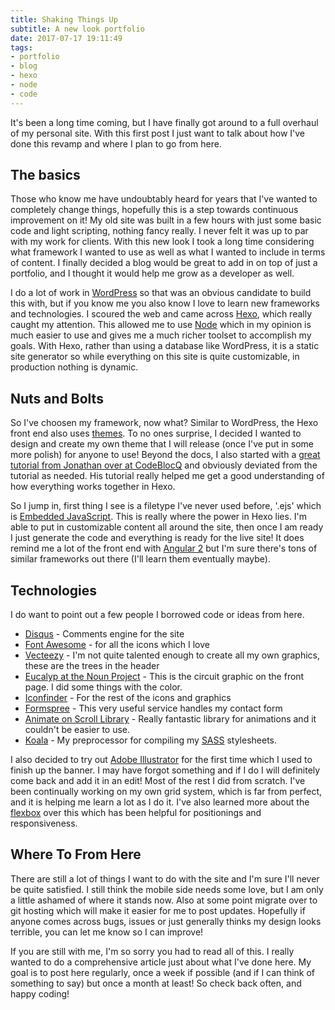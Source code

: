 ```yaml
---
title: Shaking Things Up
subtitle: A new look portfolio
date: 2017-07-17 19:11:49
tags:
- portfolio
- blog
- hexo
- node
- code
---
```

It's been a long time coming, but I have finally got around to a full overhaul of my personal site. With this first post I just want to talk about how I've done this revamp and where I plan to go from here.
<!-- more -->
## The basics
Those who know me have undoubtably heard for years that I've wanted to completely change things, hopefully this is a step towards continuous improvement on it! My old site was built in a few hours with just some basic code and light scripting, nothing fancy really. I never felt it was up to par with my work for clients. With this new look I took a long time considering what framework I wanted to use as well as what I wanted to include in terms of content. I finally decided a blog would be great to add in on top of just a portfolio, and I thought it would help me grow as a developer as well.

I do a lot of work in [WordPress](https://wordpress.org/) so that was an obvious candidate to build this with, but if you know me you also know I love to learn new frameworks and technologies. I scoured the web and came across [Hexo](https://hexo.io/), which really caught my attention. This allowed me to use [Node](https://nodejs.org/en/) which in my opinion is much easier to use and gives me a much richer toolset to accomplish my goals. With Hexo, rather than using a database like WordPress, it is a static site generator so while everything on this site is quite customizable, in production nothing is dynamic.

## Nuts and Bolts
So I've choosen my framework, now what? Similar to WordPress, the Hexo front end also uses [themes](https://hexo.io/docs/themes.html). To no ones surprise, I decided I wanted to design and create my own theme that I will release (once I've put in some more polish) for anyone to use! Beyond the docs, I also started with a [great tutorial from Jonathan over at CodeBlocQ](http://www.codeblocq.com/2016/03/Create-an-Hexo-Theme-Part-1-Index/) and obviously deviated from the tutorial as needed. His tutorial really helped me get a good understanding of how everything works together in Hexo.

So I jump in, first thing I see is a filetype I've never used before, '.ejs' which is [Embedded JavaScript](http://www.embeddedjs.com/). This is really where the power in Hexo lies. I'm able to put in customizable content all around the site, then once I am ready I just generate the code and everything is ready for the live site! It does remind me a lot of the front end with [Angular 2](https://angular.io/) but I'm sure there's tons of similar frameworks out there (I'll learn them eventually maybe).

## Technologies
I do want to point out a few people I borrowed code or ideas from here.
- [Disqus](https://disqus.com/) - Comments engine for the site
- [Font Awesome](http://fontawesome.io/) - for all the icons which I love
- [Vecteezy](https://www.vecteezy.com/vector-art/106872-free-vector-tree-tops) - I'm not quite talented enough to create all my own graphics, these are the trees in the header
- [Eucalyp at the Noun Project](https://thenounproject.com/search/?q=pcb&i=1116666) - This is the circuit graphic on the front page. I did some things with the color.
- [Iconfinder](https://www.iconfinder.com) - For the rest of the icons and graphics
- [Formspree](https://formspree.io/) - This very useful service handles my contact form
- [Animate on Scroll Library](http://michalsnik.github.io/aos/ "AOS Github") - Really fantastic library for animations and it couldn't be easier to use.
- [Koala](http://koala-app.com/) - My preprocessor for compiling my [SASS](http://sass-lang.com/) stylesheets.

I also decided to try out [Adobe Illustrator](http://www.adobe.com/products/illustrator.html) for the first time which I used to finish up the banner. I may have forgot something and if I do I will definitely come back and add it in an edit! Most of the rest I did from scratch. I've been continually working on my own grid system, which is far from perfect, and it is helping me learn a lot as I do it. I've also learned more about the [flexbox](http://cssreference.io/flexbox/) over this which has been helpful for positionings and responsiveness.

## Where To From Here
There are still a lot of things I want to do with the site and I'm sure I'll never be quite satisfied. I still think the mobile side needs some love, but I am only a little ashamed of where it stands now. Also at some point migrate over to git hosting which will make it easier for me to post updates. Hopefully if anyone comes across bugs, issues or just generally thinks my design looks terrible, you can let me know so I can improve!

If you are still with me, I'm so sorry you had to read all of this. I really wanted to do a comprehensive article just about what I've done here. My goal is to post here regularly, once a week if possible (and if I can think of something to say) but once a month at least! So check back often, and happy coding!